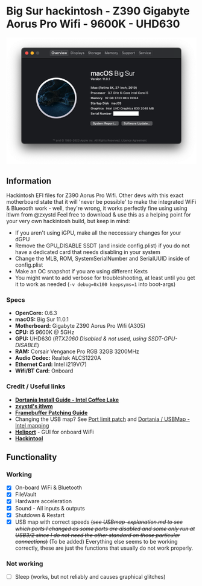 # **Big Sur hackintosh - Z390 Gigabyte Aorus Pro Wifi - 9600K - UHD630**
![Screenshot](screenshot.png)

## **Information**
Hackintosh EFI files for Z390 Aorus Pro Wifi. Other devs with this exact motherboard state that it will 'never be possible' to make the integrated WiFi & Blueooth work - well, they're wrong, it works perfectly fine using using itlwm from @zxystd
Feel free to download & use this as a helping point for your very own hackintosh build, but keep in mind:
  - If you aren't using iGPU, make all the neccessary changes for your dGPU
  - Remove the GPU_DISABLE SSDT (and inside config.plist) if you do not have a dedicated card that needs disabling in your system
  - Change the MLB, ROM, SystemSerialNumber and SerialUUID inside of config.plist
  - Make an OC snapshot if you are using different Kexts
  - You might want to add verbose for troubleshooting, at least until you get it to work as needed (`-v debug=0x100 keepsyms=1` into boot-args) 

### **Specs**
  - **OpenCore:** 0.6.3
  - **macOS:** Big Sur 11.0.1
  - **Motherboard:** Gigabyte Z390 Aorus Pro Wifi (A305)
  - **CPU:** i5 9600K @ 5GHz
  - **GPU:** UHD630 (*RTX2060 Disabled & not used, using SSDT-GPU-DISABLE*)
  - **RAM:** Corsair Vengance Pro RGB 32GB 3200MHz
  - **Audio Codec:** Realtek ALCS1220A
  - **Ethernet Card:** Intel i219V(7)
  - **Wifi/BT Card:** Onboard

### **Credit / Useful links**
  - [**Dortania Install Guide - Intel Coffee Lake**](https://dortania.github.io/OpenCore-Install-Guide/config.plist/coffee-lake.html#starting-point)
  - [**zxystd's itlwm**](https://github.com/OpenIntelWireless/itlwm)
  - [**Framebuffer Patching Guide**](https://www.tonymacx86.com/threads/guide-general-framebuffer-patching-guide-hdmi-black-screen-problem.269149/)
  - Changing the USB map? See [Port limit patch](https://github.com/corpnewt/USBMap#port-limit-patch) and [Dortania / USBMap - Intel mapping](https://dortania.github.io/OpenCore-Post-Install/usb/intel-mapping/intel.html)
  - [**Heliport**](https://github.com/OpenIntelWireless/HeliPort) - GUI for onboard WiFi
  - [**Hackintool**](https://github.com/headkaze/Hackintool)


## **Functionality**
### **Working**
  - [x] On-board WiFi & Bluetooth
  - [x] FileVault
  - [x] Hardware acceleration
  - [x] Sound - All inputs & outputs
  - [x] Shutdown & Restart
  - [x] USB map with correct speeds ~~(*see USBmap-explanation.md to see which ports I changed as some ports are disabled and some only run at USB3/2 since I do not need the other standard on those particular connections*)~~ (To be added)
Everything else seems to be working correctly, these are just the functions that usually do not work properly.

### **Not working**
  - [ ] Sleep (works, but not reliably and causes graphical glitches)
